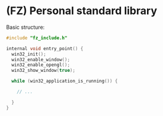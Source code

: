 
# (FZ) Personal standard library

Basic structure:

```c
#include "fz_include.h"

internal void entry_point() {
  win32_init();
  win32_enable_window();
  win32_enable_opengl();
  win32_show_window(true);

  while (win32_application_is_running()) {

    // ...

  }
}
```